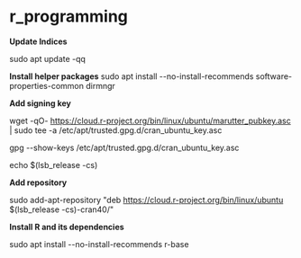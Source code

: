 # r_programming

**Update Indices**

sudo apt update -qq

**Install helper packages**
sudo apt install --no-install-recommends software-properties-common dirmngr

**Add signing key**

wget -qO- https://cloud.r-project.org/bin/linux/ubuntu/marutter_pubkey.asc | sudo tee -a /etc/apt/trusted.gpg.d/cran_ubuntu_key.asc

gpg --show-keys /etc/apt/trusted.gpg.d/cran_ubuntu_key.asc 

echo $(lsb_release -cs)

**Add repository**

sudo add-apt-repository "deb https://cloud.r-project.org/bin/linux/ubuntu $(lsb_release -cs)-cran40/"

**Install R and its dependencies**

sudo apt install --no-install-recommends r-base
